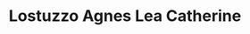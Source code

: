 ---
title: "Lostuzzo Agnes Lea Catherine"
url: /ailly-sur-noye/lostuzzo-agnes-lea-catherine/
shop: shop
---